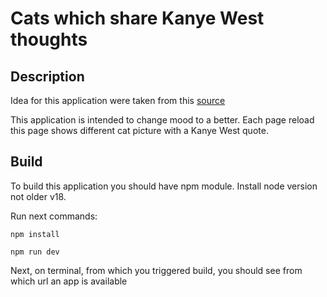Cats which share Kanye West thoughts
=======================

## Description

Idea for this application were taken from this [source](https://levelup.gitconnected.com/how-to-create-a-simple-web-app-using-javascript-d27b28459fad)

This application is intended to change mood to a better.
Each page reload this page shows different cat picture with a Kanye West quote.

## Build

To build this application you should have npm module. Install 
node version not older v18.

Run next commands:

`npm install`

`npm run dev`

Next, on terminal, from which you triggered build,
you should see from which url an app is available
